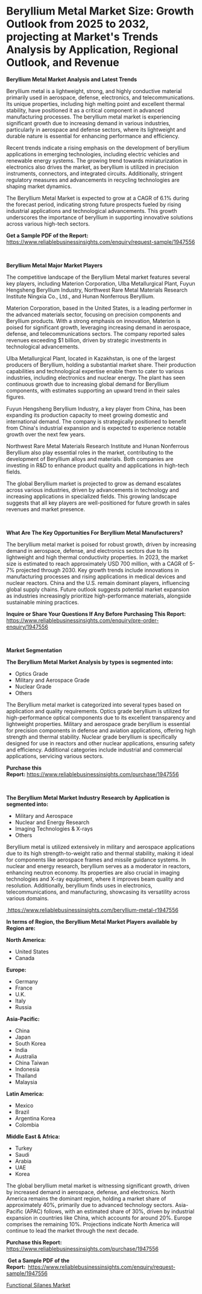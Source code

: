 <p><h1>Beryllium Metal Market Size: Growth Outlook from 2025 to 2032, projecting at Market's Trends Analysis by Application, Regional Outlook, and Revenue</h1></p><p><strong>Beryllium Metal Market Analysis and Latest Trends</strong></p>
<p><p>Beryllium metal is a lightweight, strong, and highly conductive material primarily used in aerospace, defense, electronics, and telecommunications. Its unique properties, including high melting point and excellent thermal stability, have positioned it as a critical component in advanced manufacturing processes. The beryllium metal market is experiencing significant growth due to increasing demand in various industries, particularly in aerospace and defense sectors, where its lightweight and durable nature is essential for enhancing performance and efficiency.</p><p>Recent trends indicate a rising emphasis on the development of beryllium applications in emerging technologies, including electric vehicles and renewable energy systems. The growing trend towards miniaturization in electronics also drives the market, as beryllium is utilized in precision instruments, connectors, and integrated circuits. Additionally, stringent regulatory measures and advancements in recycling technologies are shaping market dynamics. </p><p>The Beryllium Metal Market is expected to grow at a CAGR of 6.1% during the forecast period, indicating strong future prospects fueled by rising industrial applications and technological advancements. This growth underscores the importance of beryllium in supporting innovative solutions across various high-tech sectors.</p></p>
<p><strong>Get a Sample PDF of the Report:&nbsp;</strong> <a href="https://www.reliablebusinessinsights.com/enquiry/request-sample/1947556?utm_campaign=2731&utm_medium=2&utm_source=Github&utm_content=ia&utm_term=31032025&utm_id=beryllium-metal">https://www.reliablebusinessinsights.com/enquiry/request-sample/1947556</a></p>
<p>&nbsp;</p>
<p><strong>Beryllium Metal Major Market Players</strong></p>
<p><p>The competitive landscape of the Beryllium Metal market features several key players, including Materion Corporation, Ulba Metallurgical Plant, Fuyun Hengsheng Beryllium Industry, Northwest Rare Metal Materials Research Institute Ningxia Co., Ltd., and Hunan Nonferrous Beryllium. </p><p>Materion Corporation, based in the United States, is a leading performer in the advanced materials sector, focusing on precision components and Beryllium products. With a strong emphasis on innovation, Materion is poised for significant growth, leveraging increasing demand in aerospace, defense, and telecommunications sectors. The company reported sales revenues exceeding $1 billion, driven by strategic investments in technological advancements.</p><p>Ulba Metallurgical Plant, located in Kazakhstan, is one of the largest producers of Beryllium, holding a substantial market share. Their production capabilities and technological expertise enable them to cater to various industries, including electronics and nuclear energy. The plant has seen continuous growth due to increasing global demand for Beryllium components, with estimates supporting an upward trend in their sales figures.</p><p>Fuyun Hengsheng Beryllium Industry, a key player from China, has been expanding its production capacity to meet growing domestic and international demand. The company is strategically positioned to benefit from China's industrial expansion and is expected to experience notable growth over the next few years.</p><p>Northwest Rare Metal Materials Research Institute and Hunan Nonferrous Beryllium also play essential roles in the market, contributing to the development of Beryllium alloys and materials. Both companies are investing in R&D to enhance product quality and applications in high-tech fields. </p><p>The global Beryllium market is projected to grow as demand escalates across various industries, driven by advancements in technology and increasing applications in specialized fields. This growing landscape suggests that all key players are well-positioned for future growth in sales revenues and market presence.</p></p>
<p>&nbsp;</p>
<p><strong>What Are The Key Opportunities For Beryllium Metal Manufacturers?</strong></p>
<p><p>The beryllium metal market is poised for robust growth, driven by increasing demand in aerospace, defense, and electronics sectors due to its lightweight and high thermal conductivity properties. In 2023, the market size is estimated to reach approximately USD 700 million, with a CAGR of 5-7% projected through 2030. Key growth trends include innovations in manufacturing processes and rising applications in medical devices and nuclear reactors. China and the U.S. remain dominant players, influencing global supply chains. Future outlook suggests potential market expansion as industries increasingly prioritize high-performance materials, alongside sustainable mining practices.</p></p>
<p><strong>Inquire or Share Your Questions If Any Before Purchasing This Report:</strong> <a href="https://www.reliablebusinessinsights.com/enquiry/pre-order-enquiry/1947556?utm_campaign=2731&utm_medium=2&utm_source=Github&utm_content=ia&utm_term=31032025&utm_id=beryllium-metal">https://www.reliablebusinessinsights.com/enquiry/pre-order-enquiry/1947556</a></p>
<p>&nbsp;</p>
<p><strong>Market Segmentation</strong></p>
<p><strong>The Beryllium Metal Market Analysis by types is segmented into:</strong></p>
<p><ul><li>Optics Grade</li><li>Military and Aerospace Grade</li><li>Nuclear Grade</li><li>Others</li></ul></p>
<p><p>The Beryllium metal market is categorized into several types based on application and quality requirements. Optics grade beryllium is utilized for high-performance optical components due to its excellent transparency and lightweight properties. Military and aerospace grade beryllium is essential for precision components in defense and aviation applications, offering high strength and thermal stability. Nuclear grade beryllium is specifically designed for use in reactors and other nuclear applications, ensuring safety and efficiency. Additional categories include industrial and commercial applications, servicing various sectors.</p></p>
<p><strong>Purchase this Report:&nbsp;</strong><a href="https://www.reliablebusinessinsights.com/purchase/1947556?utm_campaign=2731&utm_medium=2&utm_source=Github&utm_content=ia&utm_term=31032025&utm_id=beryllium-metal">https://www.reliablebusinessinsights.com/purchase/1947556</a></p>
<p>&nbsp;</p>
<p><strong>The Beryllium Metal Market Industry Research by Application is segmented into:</strong></p>
<p><ul><li>Military and Aerospace</li><li>Nuclear and Energy Research</li><li>Imaging Technologies & X-rays</li><li>Others</li></ul></p>
<p><p>Beryllium metal is utilized extensively in military and aerospace applications due to its high strength-to-weight ratio and thermal stability, making it ideal for components like aerospace frames and missile guidance systems. In nuclear and energy research, beryllium serves as a moderator in reactors, enhancing neutron economy. Its properties are also crucial in imaging technologies and X-ray equipment, where it improves beam quality and resolution. Additionally, beryllium finds uses in electronics, telecommunications, and manufacturing, showcasing its versatility across various domains.</p></p>
<p><a href="https://www.reliablebusinessinsights.com/beryllium-metal-r1947556?utm_campaign=2731&utm_medium=2&utm_source=Github&utm_content=ia&utm_term=31032025&utm_id=beryllium-metal">&nbsp;https://www.reliablebusinessinsights.com/beryllium-metal-r1947556</a></p>
<p><strong>In terms of Region, the Beryllium Metal Market Players available by Region are:</strong></p>
<p>
    <p> <strong> North America: </strong>
        <ul>
            <li>United States</li>
            <li>Canada</li>
        </ul>
        </p> 
    <p> <strong> Europe: </strong>
        <ul>
            <li>Germany</li>
            <li>France</li>
            <li>U.K.</li>
            <li>Italy</li>
            <li>Russia</li>
        </ul>
        </p> 
    <p> <strong> Asia-Pacific: </strong>
        <ul>
            <li>China</li>
            <li>Japan</li>
            <li>South Korea</li>
            <li>India</li>
            <li>Australia</li>
            <li>China Taiwan</li>
            <li>Indonesia</li>
            <li>Thailand</li>
            <li>Malaysia</li>
        </ul>
        </p> 
    <p> <strong> Latin America: </strong>
        <ul>
            <li>Mexico</li>
            <li>Brazil</li>
            <li>Argentina Korea</li>
            <li>Colombia</li>
        </ul>
        </p> 
    <p> <strong> Middle East & Africa: </strong>
        <ul>
            <li>Turkey</li>
            <li>Saudi</li>
            <li>Arabia</li>
            <li>UAE</li>
            <li>Korea</li>
        </ul>
    </p>
    </p>
<p><p>The global beryllium metal market is witnessing significant growth, driven by increased demand in aerospace, defense, and electronics. North America remains the dominant region, holding a market share of approximately 40%, primarily due to advanced technology sectors. Asia-Pacific (APAC) follows, with an estimated share of 30%, driven by industrial expansion in countries like China, which accounts for around 20%. Europe comprises the remaining 10%. Projections indicate North America will continue to lead the market through the next decade.</p></p>
<p><strong>Purchase this Report: </strong><a href="https://www.reliablebusinessinsights.com/purchase/1947556?utm_campaign=2731&utm_medium=2&utm_source=Github&utm_content=ia&utm_term=31032025&utm_id=beryllium-metal">https://www.reliablebusinessinsights.com/purchase/1947556</a></p>
<p>&nbsp;<strong>Get a Sample PDF of the Report:&nbsp;&nbsp;</strong><a href="https://www.reliablebusinessinsights.com/enquiry/request-sample/1947556?utm_campaign=2731&utm_medium=2&utm_source=Github&utm_content=ia&utm_term=31032025&utm_id=beryllium-metal">https://www.reliablebusinessinsights.com/enquiry/request-sample/1947556</a></p>
<p><strong></strong></p>
<p><p><a href="https://github.com/donnettaletizia/Market-Research-Report-List-1/blob/main/functional-silanes-market.md?utm_campaign=2731&utm_medium=2&utm_source=Github&utm_content=ia&utm_term=31032025&utm_id=beryllium-metal">Functional Silanes Market</a></p></p>